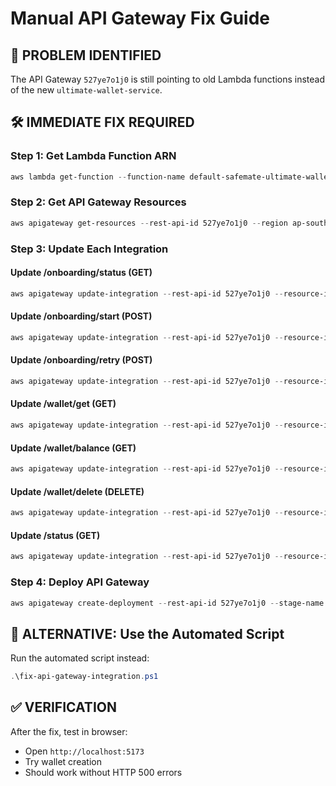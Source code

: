 # Manual API Gateway Fix Guide

## 🚨 **PROBLEM IDENTIFIED**
The API Gateway `527ye7o1j0` is still pointing to old Lambda functions instead of the new `ultimate-wallet-service`.

## 🛠️ **IMMEDIATE FIX REQUIRED**

### **Step 1: Get Lambda Function ARN**
```powershell
aws lambda get-function --function-name default-safemate-ultimate-wallet --region ap-southeast-2 --query 'Configuration.FunctionArn' --output text
```

### **Step 2: Get API Gateway Resources**
```powershell
aws apigateway get-resources --rest-api-id 527ye7o1j0 --region ap-southeast-2 --output json
```

### **Step 3: Update Each Integration**

#### **Update /onboarding/status (GET)**
```powershell
aws apigateway update-integration --rest-api-id 527ye7o1j0 --resource-id [RESOURCE_ID] --http-method GET --patch-operations op=replace,path=/uri,value="[LAMBDA_ARN]" --region ap-southeast-2
```

#### **Update /onboarding/start (POST)**
```powershell
aws apigateway update-integration --rest-api-id 527ye7o1j0 --resource-id [RESOURCE_ID] --http-method POST --patch-operations op=replace,path=/uri,value="[LAMBDA_ARN]" --region ap-southeast-2
```

#### **Update /onboarding/retry (POST)**
```powershell
aws apigateway update-integration --rest-api-id 527ye7o1j0 --resource-id [RESOURCE_ID] --http-method POST --patch-operations op=replace,path=/uri,value="[LAMBDA_ARN]" --region ap-southeast-2
```

#### **Update /wallet/get (GET)**
```powershell
aws apigateway update-integration --rest-api-id 527ye7o1j0 --resource-id [RESOURCE_ID] --http-method GET --patch-operations op=replace,path=/uri,value="[LAMBDA_ARN]" --region ap-southeast-2
```

#### **Update /wallet/balance (GET)**
```powershell
aws apigateway update-integration --rest-api-id 527ye7o1j0 --resource-id [RESOURCE_ID] --http-method GET --patch-operations op=replace,path=/uri,value="[LAMBDA_ARN]" --region ap-southeast-2
```

#### **Update /wallet/delete (DELETE)**
```powershell
aws apigateway update-integration --rest-api-id 527ye7o1j0 --resource-id [RESOURCE_ID] --http-method DELETE --patch-operations op=replace,path=/uri,value="[LAMBDA_ARN]" --region ap-southeast-2
```

#### **Update /status (GET)**
```powershell
aws apigateway update-integration --rest-api-id 527ye7o1j0 --resource-id [RESOURCE_ID] --http-method GET --patch-operations op=replace,path=/uri,value="[LAMBDA_ARN]" --region ap-southeast-2
```

### **Step 4: Deploy API Gateway**
```powershell
aws apigateway create-deployment --rest-api-id 527ye7o1j0 --stage-name default --region ap-southeast-2
```

## 🎯 **ALTERNATIVE: Use the Automated Script**
Run the automated script instead:
```powershell
.\fix-api-gateway-integration.ps1
```

## ✅ **VERIFICATION**
After the fix, test in browser:
- Open `http://localhost:5173`
- Try wallet creation
- Should work without HTTP 500 errors
